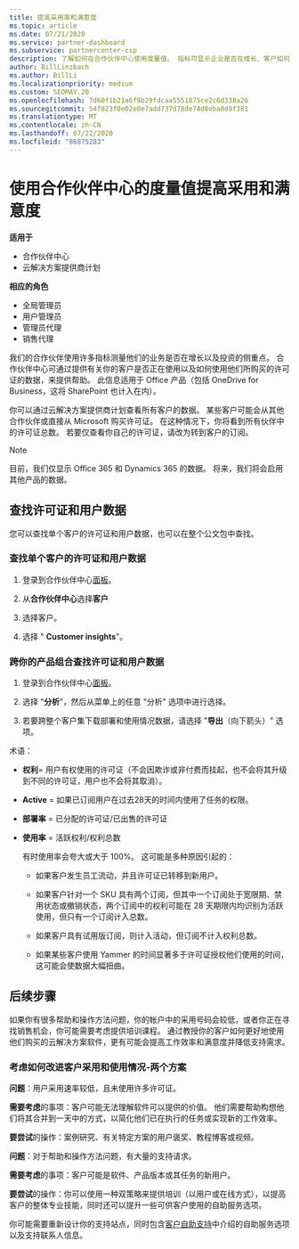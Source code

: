 ```yaml
---
title: 提高采用率和满意度
ms.topic: article
ms.date: 07/21/2020
ms.service: partner-dashboard
ms.subservice: partnercenter-csp
description: 了解如何在合作伙伴中心使用度量值。 指标可显示企业是否在成长、客户如何使用其许可证，以及在何处集中投资。
author: BillLinzbach
ms.author: BillLi
ms.localizationpriority: medium
ms.custom: SEOMAY.20
ms.openlocfilehash: 7d60f1b21a6f9b29fdcaa5551875ce2c6d338a26
ms.sourcegitcommit: 54f823f0e02e0e7add737d78de74d8eba8d9f381
ms.translationtype: MT
ms.contentlocale: zh-CN
ms.lasthandoff: 07/22/2020
ms.locfileid: "86875283"
---
```

# <a name="use-metrics-in-partner-center-to-increase-adoption-and-satisfaction"></a>使用合作伙伴中心的度量值提高采用和满意度

**适用于**

- 合作伙伴中心
- 云解决方案提供商计划

**相应的角色**

- 全局管理员
- 用户管理员
- 管理员代理
- 销售代理

我们的合作伙伴使用许多指标测量他们的业务是否在增长以及投资的侧重点。 合作伙伴中心可通过提供有关你的客户是否正在使用以及如何使用他们所购买的许可证的数据，来提供帮助。 此信息适用于 Office 产品（包括 OneDrive for Business，这将 SharePoint 也计入在内）。

你可以通过云解决方案提供商计划查看所有客户的数据。 某些客户可能会从其他合作伙伴或直接从 Microsoft 购买许可证。 在这种情况下，你将看到所有伙伴中的许可证总数。 若要仅查看你自己的许可证，请改为转到客户的订阅。

> [!NOTE]  
> 目前，我们仅显示 Office 365 和 Dynamics 365 的数据。 将来，我们将会启用其他产品的数据。

## <a name="find-license-and-user-data"></a>查找许可证和用户数据

您可以查找单个客户的许可证和用户数据，也可以在整个公文包中查找。

### <a name="find-license-and-user-data-for-a-single-customer"></a>查找单个客户的许可证和用户数据

1. 登录到合作伙伴中心[面板](https://partner.microsoft.com/dashboard)。

2. 从**合作伙伴中心**选择**客户**

3. 选择客户。

4. 选择 " **Customer insights**"。

### <a name="find-license-and-user-data-across-your-portfolio"></a>跨你的产品组合查找许可证和用户数据

1. 登录到合作伙伴中心[面板](https://partner.microsoft.com/dashboard)。

2. 选择 "**分析**"，然后从菜单上的任意 "分析" 选项中进行选择。

3. 若要跨整个客户集下载部署和使用情况数据，请选择 "**导出**（向下箭头）" 选项。

术语：

- **权利**= 用户有权使用的许可证（不会因欺诈或非付费而挂起，也不会将其升级到不同的许可证，用户也不会将其取消）。

- **Active** = 如果已订阅用户在过去28天的时间内使用了任务的权限。

- **部署率** = 已分配的许可证/已出售的许可证

- **使用率** = 活跃权利/权利总数

   有时使用率会夸大或大于 100%。 这可能是多种原因引起的：

  - 如果客户发生员工流动，并且许可证已转移到新用户。

  - 如果客户针对一个 SKU 具有两个订阅，但其中一个订阅处于宽限期、禁用状态或撤销状态，两个订阅中的权利可能在 28 天期限内均识别为活跃使用，但只有一个订阅计入总数。

  - 如果客户具有试用版订阅，则计入活动，但订阅不计入权利总数。

  - 如果某些客户使用 Yammer 的时间显著多于许可证授权他们使用的时间，这可能会使数据大幅扭曲。

## <a name="next-steps"></a>后续步骤

如果你有很多帮助和操作方法问题，你的帐户中的采用号码会较低，或者你正在寻找销售机会，你可能需要考虑提供培训课程。 通过教授你的客户如何更好地使用他们购买的云解决方案软件，更有可能会提高工作效率和满意度并降低支持需求。

### <a name="considering-how-to-improve-customer-adoption-and-usage---a-couple-scenarios"></a>考虑如何改进客户采用和使用情况-两个方案

**问题**：用户采用速率较低，且未使用许多许可证。

**需要考虑**的事项：客户可能无法理解软件可以提供的价值。 他们需要帮助构想他们将其合并到一天中的方式，以简化他们已在执行的任务或实现新的工作效率。

**要尝试**的操作：案例研究、有关特定方案的用户褒奖、教程博客或视频。

**问题**：对于帮助和操作方法问题，有大量的支持请求。

**需要考虑**的事项：客户可能是软件、产品版本或其任务的新用户。

**要尝试**的操作：你可以使用一种双策略来提供培训（以用户或在线方式），以提高客户的整体专业技能，同时还可以提升一些可供客户使用的自助服务选项。

你可能需要重新设计你的支持站点，同时包含[客户自助支持](customer-self-support.md)中介绍的自助服务选项以及支持联系人信息。

